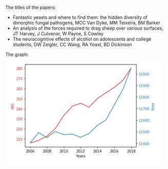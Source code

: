 The titles of the papers:
- Fantastic yeasts and where to find them: the hidden diversity of dimorphic fungal pathogens, MCC Van Dyke, MM Teixeira, BM Barker
- An analysis of the forces required to drag sheep over various surfaces, JT Harvey, J Culvenor, W Payne, S Cowley
- The neurocognitive effects of alcohol on adolescents and college students, DW Zeigler, CC Wang, RA Yoast, BD Dickinson


The graph:


![alt text](https://github.com/nathanvdlei/CS_Assignment/blob/patch-1/Seminar_ToolBox_Assignment.PNG "The resulting graph")
